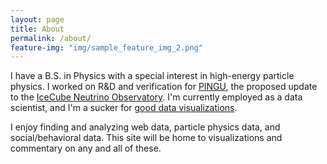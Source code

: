 ```yaml
---
layout: page
title: About
permalink: /about/
feature-img: "img/sample_feature_img_2.png"
---
```


I have a B.S. in Physics with a special interest in high-energy particle physics. I worked on R&D and verification for [PINGU](http://icecube.wisc.edu/news/view/186), the proposed update to the [IceCube Neutrino Observatory](https://icecube.wisc.edu/).  I'm currently employed as a data scientist, and I'm a sucker for [good data visualizations](https://github.com/mbostock/d3/wiki/Gallery).

I enjoy finding and analyzing web data, particle physics data, and social/behavioral data. This site will be home to visualizations and commentary on any and all of these.
